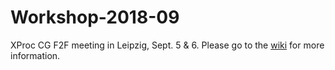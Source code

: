 # Workshop-2018-09
XProc CG F2F meeting in Leipzig, Sept. 5 &amp; 6. Please go to the [wiki](https://github.com/xproc/Workshop-2018-09/wiki) for more information.
